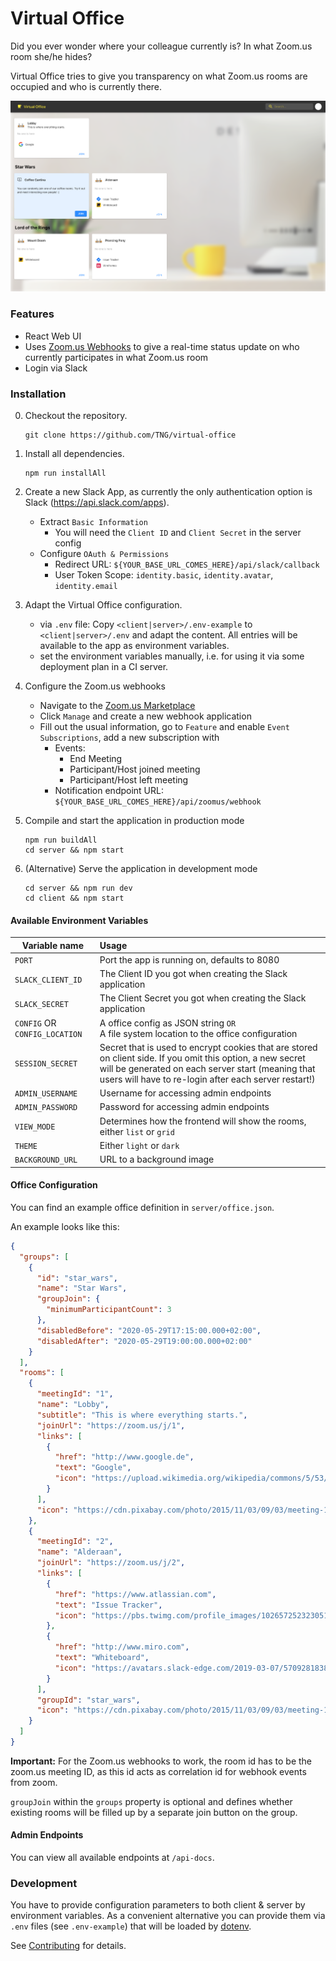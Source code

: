 Virtual Office
===============================

Did you ever wonder where your colleague currently is? In what Zoom.us room she/he hides?

Virtual Office tries to give you transparency on what Zoom.us rooms are occupied and who is currently there.

![Virtual Office Screenshot](/screenshot.png?raw=true)

### Features

* React Web UI
* Uses [Zoom.us Webhooks](https://marketplace.zoom.us/docs/guides/tools-resources/webhooks) to give a real-time status update on who currently participates in what Zoom.us room
* Login via Slack

### Installation

0. Checkout the repository.
    ```
    git clone https://github.com/TNG/virtual-office
    ```

0. Install all dependencies.
    ```
    npm run installAll
    ```

0. Create a new Slack App, as currently the only authentication option is Slack (https://api.slack.com/apps).

    * Extract `Basic Information`
      * You will need the `Client ID` and `Client Secret` in the server config
    * Configure `OAuth & Permissions`
      * Redirect URL: `${YOUR_BASE_URL_COMES_HERE}/api/slack/callback`
      * User Token Scope: `identity.basic`, `identity.avatar`, `identity.email`

0. Adapt the Virtual Office configuration.

    * via `.env` file: Copy `<client|server>/.env-example` to `<client|server>/.env` and adapt the content. All entries will be available to the app as environment variables.
    * set the environment variables manually, i.e. for using it via some deployment plan in a CI server.

0. Configure the Zoom.us webhooks

    * Navigate to the [Zoom.us Marketplace](https://marketplace.zoom.us/)
    * Click `Manage` and create a new webhook application
    * Fill out the usual information, go to `Feature` and enable `Event Subscriptions`, add a new subscription with
        * Events:
            * End Meeting
            * Participant/Host joined meeting
            * Participant/Host left meeting
        * Notification endpoint URL: \
            `${YOUR_BASE_URL_COMES_HERE}/api/zoomus/webhook`

0. Compile and start the application in production mode
    ```
    npm run buildAll
    cd server && npm start
    ```

0. (Alternative) Serve the application in development mode
    ```
    cd server && npm run dev
    cd client && npm start
    ```

#### Available Environment Variables

| Variable name         | Usage
| --------------------  |:----------------
| `PORT`                | Port the app is running on, defaults to 8080
| `SLACK_CLIENT_ID`     | The Client ID you got when creating the Slack application
| `SLACK_SECRET`        | The Client Secret you got when creating the Slack application
| `CONFIG` OR `CONFIG_LOCATION`        | A office config as JSON string `OR`<br>A file system location to the office configuration
| `SESSION_SECRET`      | Secret that is used to encrypt cookies that are stored on client side. If you omit this option, a new secret will be generated on each server start (meaning that users will have to re-login after each server restart!)
| `ADMIN_USERNAME`      | Username for accessing admin endpoints
| `ADMIN_PASSWORD`      | Password for accessing admin endpoints
| `VIEW_MODE`           | Determines how the frontend will show the rooms, either `list` or `grid`
| `THEME`               | Either `light` or `dark`
| `BACKGROUND_URL`      | URL to a background image

#### Office Configuration

You can find an example office definition in `server/office.json`.

An example looks like this:

```json
{
  "groups": [
    {
      "id": "star_wars",
      "name": "Star Wars",
      "groupJoin": {
        "minimumParticipantCount": 3
      },
      "disabledBefore": "2020-05-29T17:15:00.000+02:00",
      "disabledAfter": "2020-05-29T19:00:00.000+02:00"
    }
  ],
  "rooms": [
    {
      "meetingId": "1",
      "name": "Lobby",
      "subtitle": "This is where everything starts.",
      "joinUrl": "https://zoom.us/j/1",
      "links": [
        {
          "href": "http://www.google.de",
          "text": "Google",
          "icon": "https://upload.wikimedia.org/wikipedia/commons/5/53/Google_%22G%22_Logo.svg"
        }
      ],
      "icon": "https://cdn.pixabay.com/photo/2015/11/03/09/03/meeting-1019995_960_720.jpg"
    },
    {
      "meetingId": "2",
      "name": "Alderaan",
      "joinUrl": "https://zoom.us/j/2",
      "links": [
        {
          "href": "https://www.atlassian.com",
          "text": "Issue Tracker",
          "icon": "https://pbs.twimg.com/profile_images/1026572523230515200/Qifq4jpS_400x400.jpg"
        },
        {
          "href": "http://www.miro.com",
          "text": "Whiteboard",
          "icon": "https://avatars.slack-edge.com/2019-03-07/570928183895_30458630978ac1eccde9_512.png"
        }
      ],
      "groupId": "star_wars",
      "icon": "https://cdn.pixabay.com/photo/2015/11/03/09/03/meeting-1019995_960_720.jpg"
    }
  ]
}
```
**Important:**
For the Zoom.us webhooks to work, the room id has to be the zoom.us meeting ID, as this id acts as correlation id for webhook events from zoom.

`groupJoin` within the `groups` property is optional and defines whether existing rooms will be filled up by a separate
join button on the group.

#### Admin Endpoints

You can view all available endpoints at `/api-docs`.

### Development

You have to provide configuration parameters to both client & server by environment variables.
As a convenient alternative you can provide them via `.env` files (see `.env-example`) that will be loaded by [dotenv](https://www.npmjs.com/package/dotenv).

See [Contributing](CONTRIBUTING.md) for details.
